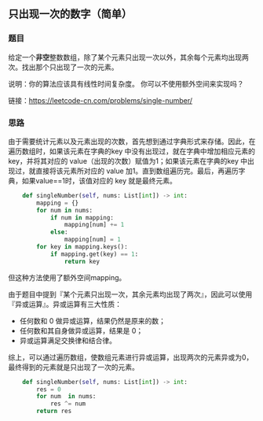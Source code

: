 ## 只出现一次的数字（简单）

### 题目

给定一个**非空**整数数组，除了某个元素只出现一次以外，其余每个元素均出现两次。找出那个只出现了一次的元素。

说明：你的算法应该具有线性时间复杂度。 你可以不使用额外空间来实现吗？

链接：https://leetcode-cn.com/problems/single-number/

### 思路

由于需要统计元素以及元素出现的次数，首先想到通过字典形式来存储。因此，在遍历数组时，如果该元素在字典的key 中没有出现过，就在字典中增加相应元素的 key，并将其对应的 value（出现的次数）赋值为1；如果该元素在字典的key 中出现过，就直接将该元素所对应的 value 加1。直到数组遍历完。最后，再遍历字典，如果value==1时，该值对应的 key 就是最终元素。

```python
    def singleNumber(self, nums: List[int]) -> int:
        mapping = {}
        for num in nums:
            if num in mapping:
                mapping[num] += 1
            else:
                mapping[num] = 1
        for key in mapping.keys():
            if mapping.get(key) == 1:
                return key
```

但这种方法使用了额外空间mapping。

由于题目中提到『某个元素只出现一次，其余元素均出现了两次』，因此可以使用『异或运算』。异或运算有三大性质：

* 任何数和 0 做异或运算，结果仍然是原来的数；
* 任何数和其自身做异或运算，结果是 0；
* 异或运算满足交换律和结合律。

综上，可以通过遍历数组，使数组元素进行异或运算，出现两次的元素异或为0，最终得到的元素就是只出现了一次的元素。

```python
    def singleNumber(self, nums: List[int]) -> int:
        res = 0
        for num  in nums:
            res ^= num
        return res
```

